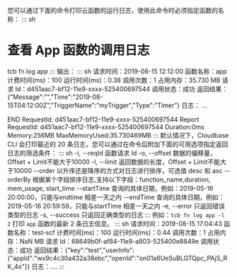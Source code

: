 
您可以通过下面的命令打印云函数的运行日志，使用此命令时必须指定函数的名称：
<dx-codeblock>
:::  sh
# 查看 App 函数的调用日志
tcb fn log app
:::
</dx-codeblock>
输出：
<dx-codeblock>
:::  sh
请求时间：2019-08-15 12:12:00
函数名称：app
计费时间(ms)：100
运行时间(ms)：0.38
调用次数：1
占用内存：35.730 MB
请求 Id：d451aac7-bf12-11e9-xxxx-525400697544
调用状态：成功
返回结果：{"Message":"","Time":"2019-08-15T04:12:00Z","TriggerName":"myTrigger","Type":"Timer"}
日志：
...

END RequestId: d451aac7-bf12-11e9-xxxx-525400697544
Report RequestId: d451aac7-bf12-11e9-xxxx-525400697544 Duration:0ms Memory:256MB MaxMemoryUsed:35.730469MB
:::
</dx-codeblock>
默认情况下，Cloudbase CLI 会打印最近的 20 条日志，您可以通过在命令后附加下面的可用选项指定返回日志的筛选条件：
<dx-codeblock>
:::  sh
-i, --reqId <reqId>  函数请求 Id
-o, --offset <offset>                        数据的偏移量，Offset + Limit不能大于10000
-l, --limit <limit>                          返回数据的长度，Offset + Limit不能大于10000
--order <order>                              以升序还是降序的方式对日志进行排序，可选值 desc 和 asc
--orderBy <orderBy>                          根据某个字段排序日志,支持以下字段：function_name,duration, mem_usage, start_time
--startTime <startTime>                      查询的具体日期，例如：2019-05-16 20:00:00，只能与endtime 相差一天之内
--endTime <endTime>                          查询的具体日期，例如：2019-05-16 20:59:59，只能与startTime 相差一天之内
-e, --error                                  只返回错误类型的日志
-s, --success                                只返回正确类型的日志
:::
</dx-codeblock>
例如：`tcb fn log app -l 2` 打印 `app` 函数的最新 2 条日志信息。
<dx-codeblock>
:::  sh
请求时间：2019-08-15 17:04:43
函数名称：test-scf
计费时间(ms)：100
运行时间(ms)：0.44
调用次数：1
占用内存：NaN MB
请求 Id：68649b0f-af84-11e9-a803-525400e8849e
调用状态：成功
返回结果：{"key":"test","userInfo":{"appId":"wx9c4c30a432a38ebc","openId":"on01a6UeSuBLGTQpc_PAjS_RK_4o"}}
日志：....
:::
</dx-codeblock>




